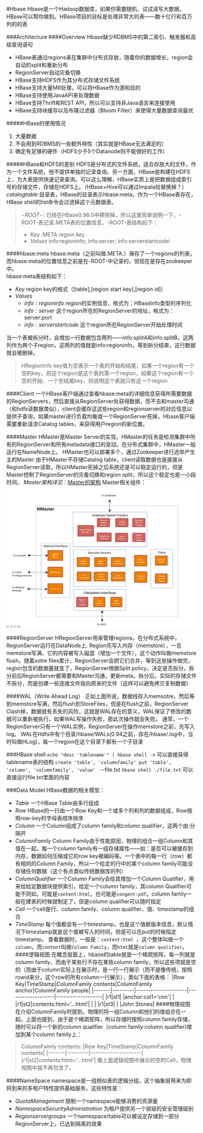 #Hbase
Hbase是一个Hadoop数据库，如果你需要随机、试试读写大数据，HBase可以帮你做到。HBase项目的目标是处理非常大的表——数十亿行和百万列的的表

###Architecture
####Overview
Hbase缺少RDBMS中的第二索引、触发器和高级查询语句
* HBase表通过regions来在集群中分布式存放，随着你的数据增长，region会自动的split和重新分布
* RegionServer自动灾备切换
* HBase支持HDFS作为其分布式存储文件系统
* HBase支持大量MR处理，可以将HBase作为源和目的
* HBase支持使用JavaAPI来处理数据
* HBase支持Thrift和REST API，所以可以支持非Java语言来连接使用
* HBase支持块缓存以及布隆过滤器（Bloom Filter）来使得大量数据查询最优

#####HBase的使用情况
1. 大量数据
2. 不会用到RDBMS的一些额外特性（其实就是HBase无法满足的）
3. 确定有足够的硬件（HDFS少于5个Datanode则不能很好的工作）

#####HBase和HDFS的差别
HDFS是分布式的文件系统，适合存放大的文件，作为一个文件系统，他不提供单独的记录查询。另一方面，HBase是构建在HDFS上，为大表提供快速记录查询。可以这么理解，HBase实质上是把数据组成索引号的存储文件，存储在HDFS上。（HBase+Hive可以通过Impala给替换掉？）
$catalog table:$目录表，HBase的目录表示hbase:meta，作为一个HBase表存在，HBase shell的list命令会过滤掉这个元数据表。

> $-ROOT-:$ 已经在HBase0.96.0中移除掉，所以这里简单说明一下，-ROOT-表记录.META表的位置信息，-ROOT-表结构如下：
> * $Key$ .META region key
> * $Values$ info:regioninfo; info:server; info:serverstartcodei

####hbase:meta
hbase:meta（之前叫做.META.）保存了一个regions的列表，而hbase:meta的位置信息之前是在-ROOT-中记录的，但现在是存在zookeeper中。   
hbase:meta表结构如下：
* $Key$ region key的格式（[table],[region start key],[region id]）
* $Values$ 
	* $info:regioninfo$   region的实例信息，格式为：HBaseInfo类型的序列化
	* $info:server$ 这个region所在的RegionServer的地址，格式为：server:port
	* $info:serverstartcode$ 这个region所在RegionServer开始处理时间

当一个表被拆分时，会增加一行数据包含两列——info:splitA和info:splitB，这两列作为两个子region，这两列的值就是info:regioninfo，等到拆分结束，这行数据就会被删掉。
> HRegionInfo
> key值为空表示一个表的开始和结尾，如果一个region有一个空的key，则这个region是这个表的第一个region，如果这个region有一个空的开始、一个空结尾key，则说明这个表就只有这一个region

####Client
一个HBase客户端通过查看hbase:meta的详细信息获得所需要数据的RegionServers，然后直接从RegionServer处获得数据，而不去和master沟通（和hdfs读数据类似），client会缓存这这些region和regionserver的对应信息以提供子查询，如果master进行负载均衡或一个RegionServer死掉，Hbase客户端需要重新请求Catalog tables，来获得用户region的新位置。

####Master
HMaster是Master Server的实现，HMaster的任务是检测集群中所有的RegionServer和所有metadata接口的变动。在分布式集群中，HMaster一般运行在NameNode上。
HMaster也可以部署多个，通过Zookeeper进行选举产生主的Master
由于HMaster不存储Catalog table，client读取数据也是直接从RegionServer读取，所以HMaster死掉之后系统还是可以稳定运行的，但是Master控制了RegionServer的灾备切换和region split，所以这个稳定也是一小段时间。
$Master架构详见$：[Master的架构](http://blog.zahoor.in/2012/08/hbase-hmaster-architecture/)
Master相关组件：
![Alt text](./1460963233764.png)


####RegionServer
HRegionServer用来管理regions，在分布式系统中，RegionServer运行在DataNode上.
Region先写入内存（memstore），一旦memstore写满，它的内容被写入磁盘（增加一个文件），这个动作叫做memstore flush。随着sotre files累计，RegionServer会把它们合并，等到这些操作做完，region包含的数据量就变了，RegionServer根据Split policy，决定是否拆分。拆分前后RegionServer都需要和Master沟通，更新meta。拆分后，实际的存储文件不拆分，而是创建一些连接文件指向原来的文件（这样可以避免拷贝复制数据）

####WAL（Write Ahead Log）
正如上面所说，数据线存入memsotre，然后等到memstore写满，然后flush到StoreFiles，但是在flush之前，RegionServer Clash掉，数据就有丢失的风险，这就是WAL存在的意义，WAL保证了修改的数据可以重新被执行。如果WAL写操作失败，那此次操作就会失败。
通常，一个RegionServer只有一个WAL实例，RegionServer在操作memstore之前，先写入log。
WAL在Hdfs中有个目录/hbase/WALs(0.94之前，存在/hbase/.log中，当时叫做HLog)，每一个region在这个目录下都有一个子目录

###HBase shell
`echo "desc 'tablename'" | hbase shell -n` 可以直接获得tablename表的结构
`create 'table', 'columnfamily'
put 'table', 'column', 'columnfamily', 'value'
` --file.txt
`hbase shell ./file.txt` 可以直接运行file.txt里面的内容

###Data Model
HBase数据的相关模型：
* $Table$ 一个HBase Table由多行组成
* $Row$ HBase的一行由一个Row Key和一个或多个列和列的数据组成，Row按照row-key的字母表顺序排序
* $Column$ 一个Column组成了column family和column qualifier，这两个由$:$分隔开
* $Column Family$ Column Family由于性能原因，物理的组合一组Column和其值在一起，每一个column family有一组存储属性——如：是否可以被缓存到内存，数据如何压缩或它的row key被编码等。一个表中的每一行（row）都有相同的Column Family，所以一个给定的行中的某个column family可能没存储任何数据（这个有点类似传统数据库的列）
* $Column Qualifier$ 一个Column Family会给其增加一个Column Qualifier，用来给给定数据块提供索引，给定一个column family，其column Qualifier可能不同如，可能是`content:html`，也可能是`congent:pdf`。column family一般在建表的时候就制定了，但是column qualifier可以随时指定
* $Cell$ 一个cell是行、column family、column qualifier、值、timestamp的组合
* $TimeStamp$ 每个值都会有一个timestamp，也是这个值额版本信息，默认情况下timestamp就是这个值被写入的时间，但是可以在put的时候指定timestamp。
查看数据时，一般是：`content:html `，这个整体叫做一个`column`，而`content`叫做`Column Family`，而`html`就是`column qualifier`。
####逻辑视图
在概念层面上，hbase的table就是一个稀疏矩阵，每一列就是column family，而由于某些行不存在某些column family，所以这些项就是空的（而由于column实际上在展示时，是一行一行展示（而不是像传统，按照rowid来分，这个row的所有column一行展示），类似下面的表格：
|Row Key|TimeStamp|ColumnFamily contents|ColumnFamily anchor|ColumnFamily people|
|-------|---------|---------------------|-------------------|-------------------|
|r1|st1|  |anchor:col1='cnn'| |
|r1|st2|contents:html='...html'| | |
|r1|st3| | |John Stones|
####物理视图
在介绍ColumnFamily时提到，物理的将一组Column和他们的值组合在一起。上面也提到，由于是个稀疏矩阵，所以存储时按照column family存储，随时可以将一个新的column qualifier（column family:column qualifier)增加到某个column family上：
>ColumnFaimly contents:
>|Row Key|TimeStamp|ColumnFamily contents|
>|-------|---------|---------------------|
>|r1|st2|contents:html='...html'|
像上面逻辑视图中展示的空的Cell，物理视图中就不再包含了，

####NameSpace
namespace是一组相似表的逻辑分组，这个抽象层用来为即将到来的多租户特性提供基础服务，这些特性是：
* $Quota Management$ 限制一个namespace能够消费的资源量
* $Namespace Security Administration$ 为租户提供另一个层级的安全管理级别
* $Region server groups$ 一个namespace/table可以被设定存储到一部分RegionServer上，已达到隔离的效果
 


